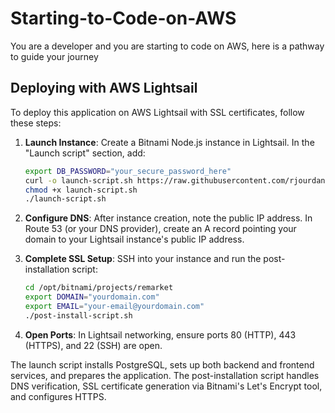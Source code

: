 # Starting-to-Code-on-AWS
You are a developer and you are starting to code on AWS, here is a pathway to guide your journey

## Deploying with AWS Lightsail

To deploy this application on AWS Lightsail with SSL certificates, follow these steps:

1. **Launch Instance**: Create a Bitnami Node.js instance in Lightsail. In the "Launch script" section, add:
   ```bash
   export DB_PASSWORD="your_secure_password_here"
   curl -o launch-script.sh https://raw.githubusercontent.com/rjourdan/Starting-to-Code-on-AWS/step1-monolith-Lightsail/launch-script.sh
   chmod +x launch-script.sh
   ./launch-script.sh
   ```

2. **Configure DNS**: After instance creation, note the public IP address. In Route 53 (or your DNS provider), create an A record pointing your domain to your Lightsail instance's public IP address.

3. **Complete SSL Setup**: SSH into your instance and run the post-installation script:
   ```bash
   cd /opt/bitnami/projects/remarket
   export DOMAIN="yourdomain.com"
   export EMAIL="your-email@yourdomain.com"
   ./post-install-script.sh
   ```

4. **Open Ports**: In Lightsail networking, ensure ports 80 (HTTP), 443 (HTTPS), and 22 (SSH) are open.

The launch script installs PostgreSQL, sets up both backend and frontend services, and prepares the application. The post-installation script handles DNS verification, SSL certificate generation via Bitnami's Let's Encrypt tool, and configures HTTPS.
